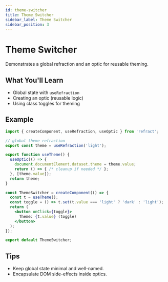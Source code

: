 ```yaml
---
id: theme-switcher
title: Theme Switcher
sidebar_label: Theme Switcher
sidebar_position: 3
---
```


# Theme Switcher

Demonstrates a global refraction and an optic for reusable theming.

## What You'll Learn
- Global state with `useRefraction`
- Creating an optic (reusable logic)
- Using class toggles for theming

## Example
```jsx
import { createComponent, useRefraction, useOptic } from 'refract';

// global theme refraction
export const theme = useRefraction('light');

export function useTheme() {
  useOptic(() => {
    document.documentElement.dataset.theme = theme.value;
    return () => { /* cleanup if needed */ };
  }, [theme.value]);
  return theme;
}

const ThemeSwitcher = createComponent(() => {
  const t = useTheme();
  const toggle = () => t.set(t.value === 'light' ? 'dark' : 'light');
  return (
    <button onClick={toggle}>
      Theme: {t.value} (toggle)
    </button>
  );
});

export default ThemeSwitcher;
```

## Tips
- Keep global state minimal and well-named.
- Encapsulate DOM side-effects inside optics.

